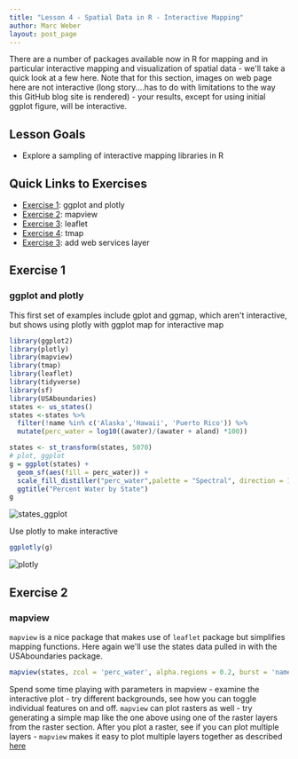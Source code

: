 ```yaml
---
title: "Lesson 4 - Spatial Data in R - Interactive Mapping"
author: Marc Weber
layout: post_page
---
```


There are a number of packages available now in R for mapping and in particular interactive mapping and visualization of spatial data - we'll take a quick look at a few here. Note that for this section, images on web page here are not interactive (long story....has to do with limitations to the way this GitHub blog site is rendered) - your results, except for using initial ggplot figure, will be interactive.



## Lesson Goals
- Explore a sampling of interactive mapping libraries in R

## Quick Links to Exercises
- [Exercise 1](#exercise-1): ggplot and plotly
- [Exercise 2](#exercise-2): mapview
- [Exercise 3](#exercise-3): leaflet
- [Exercise 4](#exercise-4): tmap
- [Exercise 3](#exercise-3): add web services layer


## Exercise 1
### ggplot and plotly

This first set of examples include gplot and ggmap, which aren't interactive, but shows using plotly with ggplot map for interactive map
```r
library(ggplot2)
library(plotly)
library(mapview)
library(tmap)
library(leaflet)
library(tidyverse)
library(sf)
library(USAboundaries)
states <- us_states()
states <-states %>%
  filter(!name %in% c('Alaska','Hawaii', 'Puerto Rico')) %>%
  mutate(perc_water = log10((awater)/(awater + aland) *100))

states <- st_transform(states, 5070)
# plot, ggplot
g = ggplot(states) +
  geom_sf(aes(fill = perc_water)) +
  scale_fill_distiller("perc_water",palette = "Spectral", direction = 1) +
  ggtitle("Percent Water by State")
g
```

![states_ggplot](/AWRA_GIS_R_Workshop/figure/states_ggplot.png)


Use plotly to make interactive
```r
ggplotly(g)
```
![plotly](/AWRA_GIS_R_Workshop/figure/plotly.png)



## Exercise 2
### mapview
`mapview` is a nice package that makes use of `leaflet` package but simplifies mapping functions.  Here again we'll use the states data pulled in with the USAboundaries package. 

```r
mapview(states, zcol = 'perc_water', alpha.regions = 0.2, burst = 'name')
```

Spend some time playing with parameters in mapview - examine the interactive plot - try different backgrounds, see how you can toggle individual features on and off.  `mapview` can plot rasters as well - try generating a simple map like the one above using one of the raster layers from the raster section.  After you plot a raster, see if you can plot multiple layers - `mapview` makes it easy to plot multiple layers together as described [here](https://github.com/r-spatial/mapview/blob/develop/vignettes/articles/mapview_02-advanced.Rmd)







